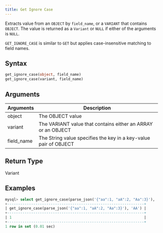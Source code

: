 ```yaml
---
title: Get Ignore Case
---
```


Extracts value from an `OBJECT` by `field_name`, or a `VARIANT` that contains `OBJECT`.
The value is returned as a `Variant` or `NULL` if either of the arguments is `NULL`.

`GET_IGNORE_CASE` is similar to `GET` but applies case-insensitive matching to field names.

## Syntax

```sql
get_ignore_case(object, field_name)
get_ignore_case(variant, field_name)
```

## Arguments

| Arguments   | Description |
| ----------- | ----------- |
| object      | The OBJECT value
| variant     | The VARIANT value that contains either an ARRAY or an OBJECT
| field_name  | The String value specifies the key in a key-value pair of OBJECT

## Return Type

Variant

## Examples

```sql
mysql> select get_ignore_case(parse_json('{"aa":1, "aA":2, "Aa":3}'), 'AA');
+---------------------------------------------------------------+
| get_ignore_case(parse_json('{"aa":1, "aA":2, "Aa":3}'), 'AA') |
+---------------------------------------------------------------+
| 1                                                             |
+---------------------------------------------------------------+
1 row in set (0.01 sec)
```
